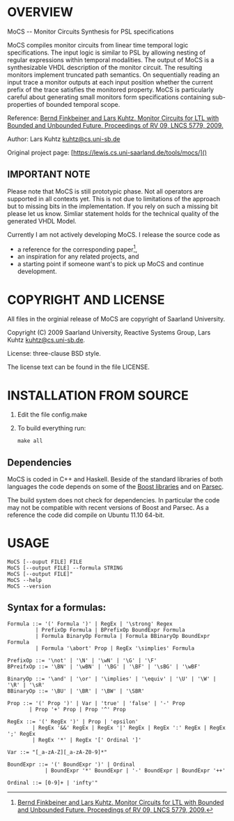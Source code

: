 OVERVIEW
========

MoCS -- Monitor Circuits Synthesis for PSL specifications

MoCS compiles monitor circuits from linear time temporal logic
specifications. The input logic is similar to PSL by allowing nesting of
regular expressions within temporal modalities. The output of MoCS is a
synthesizable VHDL description of the monitor circuit. The resulting monitors
implement truncated path semantics. On sequentially reading an input trace a
monitor outputs at each input position whether the current prefix of the trace
satisfies the monitored property. MoCS is particularly careful about generating
small monitors form specifications containing sub-properties of bounded
temporal scope.

Reference: [Bernd Finkbeiner and Lars Kuhtz. Monitor Circuits for LTL with
Bounded and Unbounded Future. Proceedings of RV 09, LNCS 5779, 2009.](http://react.cs.uni-sb.de/publications/FK09.html)

Author: Lars Kuhtz <kuhtz@cs.uni-sb.de>

Original project page: [https://lewis.cs.uni-saarland.de/tools/mocs/]()

IMPORTANT NOTE
--------------

Please note that MoCS is still prototypic phase. Not all operators are
supported in all contexts yet. This is not due to limitations of the approach
but to missing bits in the implementation. If you rely on such a missing bit
please let us know. Simliar statement holds for the technical quality of the
generated VHDL Model.

Currently I am not actively developing MoCS. I release the source code as

-   a reference for the corresponding paper[^1],
-   an inspiration for any related projects, and
-   a starting point if someone want's to pick up MoCS and
    continue development.

[^1]: [Bernd Finkbeiner and Lars Kuhtz. Monitor Circuits for LTL with Bounded 
and Unbounded Future. Proceedings of RV 09, LNCS 5779, 2009.](http://react.cs.uni-sb.de/publications/FK09.html)

COPYRIGHT AND LICENSE
=====================

All files in the orginial release of  MoCS are copyright of Saarland University.

Copyright (C) 2009 Saarland University, Reactive Systems Group, Lars Kuhtz <kuhtz@cs.uni-sb.de>.

License: three-clause BSD style.

The license text can be found in the file LICENSE.

INSTALLATION FROM SOURCE
========================

1.  Edit the file config.make

2.  To build everything run:

        make all

Dependencies
------------

MoCS is coded in C++ and Haskell. Beside of the standard libraries of
both languages the code depends on some of the [Boost libraries](http://www.boost.org/)
and on [Parsec](http://hackage.haskell.org/package/parsec).

The build system does not check for dependencies. In particular the code
may not be compatible with recent versions of Boost and Parsec. As a reference the 
code did compile on Ubuntu 11.10 64-bit.

USAGE
=====

    MoCS [--ouput FILE] FILE
    MoCS [--output FILE] --formula STRING
    MoCS [--output FILE]"
    MoCS --help
    MoCS --version

Syntax for a formulas:
----------------------

    Formula ::= '(' Formula ')' | RegEx | '\strong' Regex 
             | PrefixOp Formula | BPrefixOp BoundExpr Formula 
             | Formula BinaryOp Formula | Formula BBinaryOp BoundExpr Formula
             | Formula '\abort' Prop | RegEx '\simplies' Formula

    PrefixOp ::= '\not' | '\N' | '\wN' | '\G' | '\F'
    BPreifxOp ::= '\BN' | '\wBN' | '\BG' | '\BF' | '\sBG' | '\wBF' 

    BinaryOp ::= '\and' | '\or' | '\implies' | '\equiv' | '\U' | '\W' | '\R' | '\sR'
    BBinaryOp ::= '\BU' | '\BR' | '\BW' | '\SBR'

    Prop ::= '(' Prop ')' | Var | 'true' | 'false' | '-' Prop 
           | Prop '+' Prop | Prop '^' Prop

    RegEx ::= '(' RegEx ')' | Prop | 'epsilon' 
            | RegEx '&&' RegEx | RegEx '|' RegEx | RegEx ':' RegEx | RegEx ';' RegEx
            | RegEx '*' | RegEx '[' Ordinal ']'

    Var ::= "[_a-zA-Z][_a-zA-Z0-9]*"

    BoundExpr ::= '(' BoundExpr ')' | Ordinal
                | BoundExpr '*' BoundExpr | '-' BoundExpr | BoundExpr '++' 

    Ordinal ::= [0-9]+ | 'infty'"

